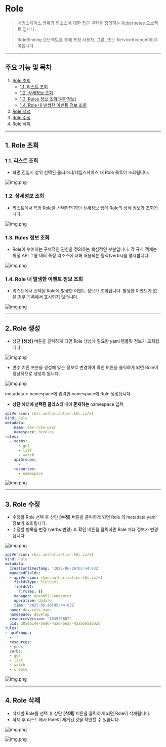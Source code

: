 # Role

> 네임스페이스 범위의 리소스에 대한 접근 권한을 정의하는 Kubernetes 오브젝트 입니다.
>
> RoleBinding 오브젝트를 통해 특정 사용자, 그룹, 또는 ServiceAccount에 부여됩니다.

--- 

## **주요 기능 및 목차**
1. [Role 조회](#1-role-조회)
    * [1.1. 리스트 조회](#11-리스트-조회)
    * [1.2. 상세정보 조회](#12-상세정보-조회)
    * [1.3. Rules 정보 조회(권한정보)](#13-rules-정보-조회)
    * [1.4. Role 내 발생한 이벤트 정보 조회](#14-role-내-발생한-이벤트-정보-조회)
2. [Role 생성](#2-role-생성)
3. [Role 수정](#3-role-수정)
4. [Role 삭제](#4-role-삭제)

---

## 1. Role 조회
### 1.1. 리스트 조회
* 화면 진입시 상위 선택된 클러스터/네임스페이스 내 Role 목록이 조회됩니다.

![img.png](./img/role_list.png)

### 1.2. 상세정보 조회
* 리스트에서 특정 Role을 선택하면 하단 상세정보 탭에 Role의 상세 정보가 조회됩니다.

![img.png](./img/role_info.png)

### 1.3. Rules 정보 조회
* Role이 부여하는 구체적인 권한을 정의하는 핵심적인 부분입니다. 각 규칙 객체는 특정 API 그룹 내의 특정 리소스에 대해 허용되는 동작(verbs)을 명시합니다.

![img.png](./img/role_rules.png)

### 1.4. Role 내 발생한 이벤트 정보 조회
* 리스트에서 선택된 Role에 발생한 이벤트 정보가 조회됩니다. 발생한 이벤트가 없을 경우 목록에서 표시되지 않습니다.

![img.png](./img/role_event.png)

---

## 2. Role 생성
* 상단 **[생성]** 버튼을 클릭하게 되면 Role 생성에 필요한 yaml 템플릿 정보가 조회됩니다.

![img.png](./img/role_create_template.png)
* 변수 치환 부분을 생성에 맞는 정보로 변경하여 확인 버튼을 클릭하게 되면 Role이 정상적으로 생성이 됩니다.

![img.png](./img/role_create_yaml.png)

metadata > namespace에 입력한 namespace에 Role 생성됩니다.
* <strong>상단 헤더에 선택된 클러스터 내에 존재하는</strong> namespace 입력

```yaml
apiVersion: rbac.authorization.k8s.io/v1
kind: Role
metadata:
    name: dev-role-user
    namespace: develop
rules:
  - verbs:
      - get
      - list
      - watch
    apiGroups:
      - ''
    resources:
      - namespace
```

![img.png](./img/role_create_result.png)

---

## 3. Role 수정
* 수정할 Role 선택 후 상단 **[수정]** 버튼을 클릭하게 되면 Role 의 metadata yaml 정보가 조회됩니다.
* 수정할 항목을 변경 (verbs 변경) 후 확인 버튼을 클릭하면 Role 메타 정보가 변경됩니다.

![img.png](./img/role_modify.png)

```yaml
apiVersion: rbac.authorization.k8s.io/v1
kind: Role
metadata:
  creationTimestamp: '2025-06-26T05:44:03Z'
  managedFields:
  - apiVersion: rbac.authorization.k8s.io/v1
    fieldsType: FieldsV1
    fieldsV1:
      f:rules: {}
    manager: OpenAPI-Generator
    operation: Update
    time: '2025-06-26T05:44:03Z'
  name: dev-role-user
  namespace: develop
  resourceVersion: '183575887'
  uid: 38aeb14e-aed6-4aad-be27-42ab6e5ab02c
rules:
- apiGroups:
  - ''
  resources:
  - pods
  verbs:
  - get
  - list
  - watch
  - create

```

![img.png](./img/role_modify_result.png)

--- 

## 4. Role 삭제
* 삭제할 Role를 선택 후 상단 **[삭제]** 버튼을 클릭하게 되면 Role이 삭제됩니다.
* 삭제 후 리스트에서 Role이 제거된 것을 확인할 수 있습니다.

![img.png](./img/role_delete.png)

![img.png](./img/role_delete_result.png)
